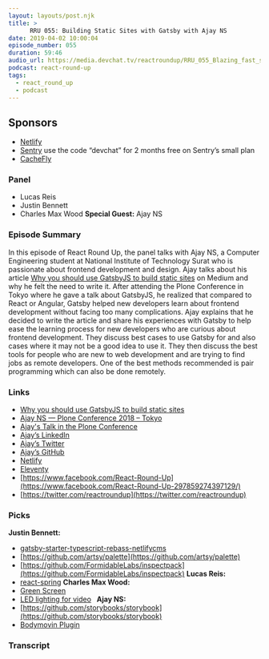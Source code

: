 ```yaml
---
layout: layouts/post.njk
title: >
      RRU 055: Building Static Sites with Gatsby with Ajay NS
date: 2019-04-02 10:00:04
episode_number: 055
duration: 59:46
audio_url: https://media.devchat.tv/reactroundup/RRU_055_Blazing_fast_sites_with_Gatsby_with_Ajay_NS.mp3
podcast: react-round-up
tags: 
  - react_round_up
  - podcast
---
```


## **Sponsors**

- [Netlify](https://www.netlify.com/)
- [Sentry](http://sentry.io/) use the code “devchat” for 2 months free on Sentry’s small plan
- [CacheFly](https://www.cachefly.com/)

### **Panel**

- Lucas Reis
- Justin Bennett
- Charles Max Wood
**Special Guest:** Ajay NS
### **Episode Summary**
In this episode of React Round Up, the panel talks with Ajay NS, a Computer Engineering student at National Institute of Technology Surat who is passionate about frontend development and design. Ajay talks about his article [Why you should use GatsbyJS to build static&nbsp;sites](https://medium.freecodecamp.org/why-you-should-use-gatsbyjs-to-build-static-sites-4f90eb6d1a7b) on Medium and why he felt the need to write it. After attending the Plone Conference in Tokyo where he gave a talk about GatsbyJS, he realized that compared to React or Angular, Gatsby helped new developers learn about frontend development without facing too many complications. Ajay explains that he decided to write the article and share his experiences with Gatsby to help ease the learning process for new developers who are curious about frontend development. They discuss best cases to use Gatsby for and also cases where it may not be a good idea to use it. They then discuss the best tools for people who are new to web development and are trying to find jobs as remote developers. One of the best methods recommended is pair programming which can also be done remotely.
### **Links**

- [Why you should use GatsbyJS to build static&nbsp;sites](https://medium.freecodecamp.org/why-you-should-use-gatsbyjs-to-build-static-sites-4f90eb6d1a7b)
- [Ajay NS — Plone Conference 2018 – Tokyo](https://2018.ploneconf.org/people/ajay-ns)
- [Ajay's Talk in the Plone Conference](https://2018.ploneconf.org/talks/gatsbyjs-with-plone)
- <u><a href="https://www.linkedin.com/in/ajay-ns-58b66b132">Ajay’s LinkedIn</a></u>
- [Ajay’s Twitter](https://twitter.com/ajayns08)
- [<u>Ajay’s GitHub</u>](https://github.com/ajayns)
- [Netlify](https://www.netlify.com/)
- [Eleventy](https://www.11ty.io/)
- [https://www.facebook.com/React-Round-Up](https://www.facebook.com/React-Round-Up-297859274397129/)
- [https://twitter.com/reactroundup](https://twitter.com/reactroundup)

### **Picks**
 **Justin Bennett:**
- [gatsby-starter-typescript-rebass-netlifycms](https://github.com/damassi/gatsby-starter-typescript-rebass-netlifycms)
- [https://github.com/artsy/palette](https://github.com/artsy/palette)
- [https://github.com/FormidableLabs/inspectpack](https://github.com/FormidableLabs/inspectpack)
**Lucas Reis:**
- [react-spring](https://www.react-spring.io/)
**Charles Max Wood:**
- [Green Screen](https://amzn.to/2E6RKtd)
- [LED lighting for video](https://amzn.to/2GGTzim) **&nbsp;**
 **Ajay NS:**
- [https://github.com/storybooks/storybook](https://github.com/storybooks/storybook)
- [Bodymovin Plugin](https://aescripts.com/bodymovin/)


### Transcript


